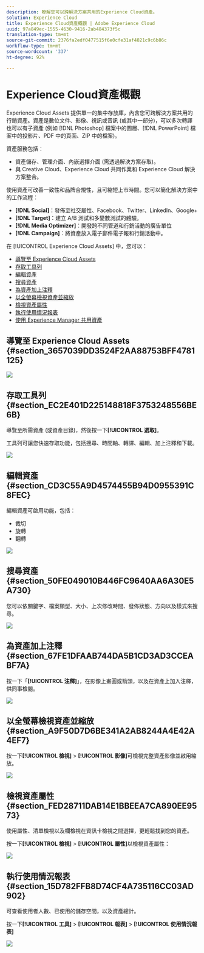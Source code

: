```yaml
---
description: 瞭解您可以跨解決方案共用的Experience Cloud資產。
solution: Experience Cloud
title: Experience Cloud資產概觀 | Adobe Experience Cloud
uuid: 97a849ec-1555-4630-9416-2ab484373f5c
translation-type: tm+mt
source-git-commit: 2376fa2edf0477515f6e0cfe31af4821c9c6b86c
workflow-type: tm+mt
source-wordcount: '337'
ht-degree: 92%

---
```



# Experience Cloud資產概觀

Experience Cloud Assets 提供單一的集中存放庫，內含您可跨解決方案共用的行銷資產。資產是數位文件、影像、視訊或音訊 (或其中一部分)，可以多次轉譯也可以有子資產 (例如 [!DNL Photoshop] 檔案中的圖層、[!DNL PowerPoint] 檔案中的投影片、PDF 中的頁面、ZIP 中的檔案)。

資產服務包括：

* 資產儲存、管理介面、內嵌選擇介面 (需透過解決方案存取)。
* 與 Creative Cloud、Experience Cloud 共同作業和 Experience Cloud 解決方案整合。

使用資產可改善一致性和品牌合規性，且可縮短上市時間。您可以簡化解決方案中的工作流程：

* **[!DNL Social]**：發佈至社交屬性、Facebook、Twitter、LinkedIn、Google+
* **[!DNL Target]**：建立 A/B 測試和多變數測試的體驗。
* **[!DNL Media Optimizer]**：開發跨不同管道和行銷活動的廣告單位
* **[!DNL Campaign]**：將資產放入電子郵件電子報和行銷活動中。

在 [!UICONTROL Experience Cloud Assets] 中，您可以：

* [導覽至 Experience Cloud Assets](../experience-cloud-assets/experience-cloud-assets.md#section_3657039DD3524F2AA88753BFF4781125)
* [存取工具列](../experience-cloud-assets/experience-cloud-assets.md#section_EC2E401D225148818F3753248556BE6B)
* [編輯資產](../experience-cloud-assets/experience-cloud-assets.md#section_CD3C55A9D4574455B94D0955391C8FEC)
* [搜尋資產](../experience-cloud-assets/experience-cloud-assets.md#section_50FE049010B446FC9640AA6A30E5A730)
* [為資產加上注釋](../experience-cloud-assets/experience-cloud-assets.md#section_67FE1DFAAB744DA5B1CD3AD3CCEABF7A)
* [以全螢幕檢視資產並縮放](../experience-cloud-assets/experience-cloud-assets.md#section_A9F50D7D6BE341A2AB8244A4E42A4EF7)
* [檢視資產屬性](../experience-cloud-assets/experience-cloud-assets.md#section_FED28711DAB14E1BBEEA7CA890EE9573)
* [執行使用情況報表](../experience-cloud-assets/experience-cloud-assets.md#section_15D782FFB8D74CF4A735116CC03AD902)
* [使用 Experience Manager 共用資產](../experience-cloud-assets/experience-cloud-assets.md#section_45C1B72F4D274F54BC6CCB64D2580AC5)

## 導覽至 Experience Cloud Assets {#section_3657039DD3524F2AA88753BFF4781125}

![](assets/asset-nav.png)

## 存取工具列 {#section_EC2E401D225148818F3753248556BE6B}

導覽至所需資產 (或資產目錄)，然後按一下&#x200B;**[!UICONTROL 選取]**。

工具列可讓您快速存取功能，包括搜尋、時間軸、轉譯、編輯、加上注釋和下載。

![](assets/asset-tools.png)

## 編輯資產 {#section_CD3C55A9D4574455B94D0955391C8FEC}

編輯資產可啟用功能，包括：

* 裁切
* 旋轉
* 翻轉

![](assets/asset-edit.png)

## 搜尋資產 {#section_50FE049010B446FC9640AA6A30E5A730}

您可以依關鍵字、檔案類型、大小、上次修改時間、發佈狀態、方向以及樣式來搜尋。

![](assets/asset-search.png)

## 為資產加上注釋 {#section_67FE1DFAAB744DA5B1CD3AD3CCEABF7A}

按一下「**[!UICONTROL 注釋]**」，在影像上畫圓或箭頭，以及在資產上加入注釋，供同事檢閱。

![](assets/assets-annotate.png)

## 以全螢幕檢視資產並縮放 {#section_A9F50D7D6BE341A2AB8244A4E42A4EF7}

按一下&#x200B;**[!UICONTROL 檢視]** > **[!UICONTROL 影像]**&#x200B;可檢視完整資產影像並啟用縮放。

![](assets/asset-zoom.png)

## 檢視資產屬性 {#section_FED28711DAB14E1BBEEA7CA890EE9573}

使用屬性、清單檢視以及欄檢視在資訊卡檢視之間選擇，更輕鬆找到您的資產。

按一下&#x200B;**[!UICONTROL 檢視]** > **[!UICONTROL 屬性]**&#x200B;以檢視資產屬性：

![](assets/asset-properties.png)

## 執行使用情況報表 {#section_15D782FFB8D74CF4A735116CC03AD902}

可查看使用者人數、已使用的儲存空間，以及資產總計。

按一下&#x200B;**[!UICONTROL 工具]** > **[!UICONTROL 報表]** > **[!UICONTROL 使用情況報表]**

![](assets/assets-usage-report.png)
